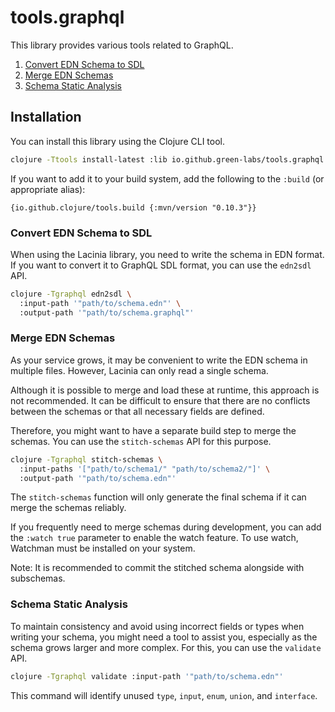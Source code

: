 
# tools.graphql

This library provides various tools related to GraphQL.

1. [Convert EDN Schema to SDL](#convert-edn-schema-to-sdl)
2. [Merge EDN Schemas](#merge-edn-schemas)
3. [Schema Static Analysis](#schema-static-analysis)

## Installation

You can install this library using the Clojure CLI tool.

```sh
clojure -Ttools install-latest :lib io.github.green-labs/tools.graphql :as graphql
```

If you want to add it to your build system, add the following to the `:build` (or appropriate alias):

```edn
{io.github.clojure/tools.build {:mvn/version "0.10.3"}}
```

### Convert EDN Schema to SDL

When using the Lacinia library, you need to write the schema in EDN format. If you want to convert it to GraphQL SDL format, you can use the `edn2sdl` API.

```sh
clojure -Tgraphql edn2sdl \
  :input-path '"path/to/schema.edn"' \
  :output-path '"path/to/schema.graphql"'
```

### Merge EDN Schemas

As your service grows, it may be convenient to write the EDN schema in multiple files. However, Lacinia can only read a single schema.

Although it is possible to merge and load these at runtime, this approach is not recommended. It can be difficult to ensure that there are no conflicts between the schemas or that all necessary fields are defined.

Therefore, you might want to have a separate build step to merge the schemas. You can use the `stitch-schemas` API for this purpose.

```sh
clojure -Tgraphql stitch-schemas \
  :input-paths '["path/to/schema1/" "path/to/schema2/"]' \
  :output-path '"path/to/schema.edn"'
```

The `stitch-schemas` function will only generate the final schema if it can merge the schemas reliably.

If you frequently need to merge schemas during development, you can add the `:watch true` parameter to enable the watch feature. To use watch, Watchman must be installed on your system.

Note: It is recommended to commit the stitched schema alongside with subschemas.

### Schema Static Analysis

To maintain consistency and avoid using incorrect fields or types when writing your schema, you might need a tool to assist you, especially as the schema grows larger and more complex. For this, you can use the `validate` API.

```sh
clojure -Tgraphql validate :input-path '"path/to/schema.edn"'
```

This command will identify unused `type`, `input`, `enum`, `union`, and `interface`.
